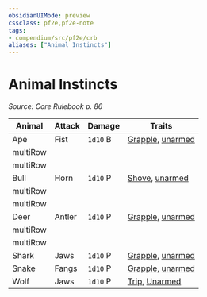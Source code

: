 ```yaml
---
obsidianUIMode: preview
cssclass: pf2e,pf2e-note
tags:
- compendium/src/pf2e/crb
aliases: ["Animal Instincts"]
---
```

# Animal Instincts  
*Source: Core Rulebook p. 86*  

| Animal | Attack | Damage | Traits |
|--------|--------|--------|--------|
| Ape | Fist | `1d10` B | [Grapple](rules/traits/grapple.md "Grapple Weapon Trait"), [unarmed](rules/traits/unarmed.md "Unarmed Weapon Trait") |
| multiRow |  |
| multiRow |  |
| Bull | Horn | `1d10` P | [Shove](rules/traits/shove.md "Shove Weapon Trait"), [unarmed](rules/traits/unarmed.md "Unarmed Weapon Trait") |
| multiRow |  |
| multiRow |  |
| Deer | Antler | `1d10` P | [Grapple](rules/traits/grapple.md "Grapple Weapon Trait"), [unarmed](rules/traits/unarmed.md "Unarmed Weapon Trait") |
| multiRow |  |
| multiRow |  |
| Shark | Jaws | `1d10` P | [Grapple](rules/traits/grapple.md "Grapple Weapon Trait"), [unarmed](rules/traits/unarmed.md "Unarmed Weapon Trait") |
| Snake | Fangs | `1d10` P | [Grapple](rules/traits/grapple.md "Grapple Weapon Trait"), [unarmed](rules/traits/unarmed.md "Unarmed Weapon Trait") |
| Wolf | Jaws | `1d10` P | [Trip](rules/traits/trip.md "Trip Weapon Trait"), [Unarmed](rules/traits/unarmed.md "Unarmed Weapon Trait") |